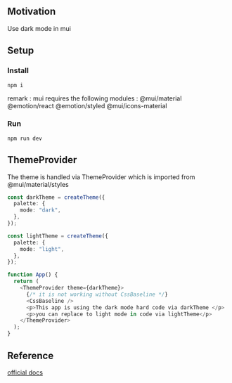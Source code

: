 <h2>Motivation</h2>
Use dark mode in mui


<h2>Setup</h2>

<h3>Install</h3>

```
npm i
```
remark : mui requires the following modules : @mui/material @emotion/react @emotion/styled @mui/icons-material


<h3>Run</h3>

```
npm run dev
```

<h2>ThemeProvider</h2>
The theme is handled via ThemeProvider which is imported from @mui/material/styles

```typescript
const darkTheme = createTheme({
  palette: {
    mode: "dark",
  },
});

const lightTheme = createTheme({
  palette: {
    mode: "light",
  },
});

function App() {
  return (
    <ThemeProvider theme={darkTheme}>
      {/* it is not working without CssBaseline */}
      <CssBaseline /> 
      <p>This app is using the dark mode hard code via darkTheme </p>
      <p>you can replace to light mode in code via lightTheme</p>
    </ThemeProvider>
  );
}
```




<h2>Reference</h2>
<a href='https://mui.com/material-ui/customization/dark-mode/'>official docs</a>